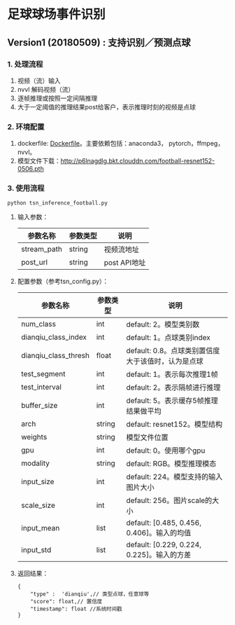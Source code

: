 # 足球球场事件识别

## Version1 (20180509) : 支持识别／预测点球

### 1. 处理流程

1. 视频（流）输入
2. nvvl 解码视频（流）
3. 逐帧推理或按照一定间隔推理
4. 大于一定阈值的推理结果post给客户，表示推理时刻的视频是点球

### 2. 环境配置

1. dockerfile: [Dockerfile](Dockerfile)。主要依赖包括：anaconda3， pytorch，ffmpeg， nvvl。
2. 模型文件下载：http://p6lnagdlg.bkt.clouddn.com/football-resnet152-0506.pth

### 3. 使用流程

```
python tsn_inference_football.py
```

1. 输入参数：

   | 参数名称        | 参数类型   | 说明         |
   | ----------- | ------ | ---------- |
   | stream_path | string | 视频流地址      |
   | post_url    | string | post API地址 |

2. 配置参数（参考tsn_config.py）：

   | 参数名称                 | 参数类型   | 说明                                   |
   | -------------------- | ------ | ------------------------------------ |
   | num_class            | int    | default: 2。模型类别数                     |
   | dianqiu_class_index  | int    | default: 1。点球类别index                 |
   | dianqiu_class_thresh | float  | default: 0.8。点球类别置信度大于该值时，认为是点球      |
   | test_segment         | int    | default: 1。表示每次推理1帧                  |
   | test_interval        | int    | default: 2。表示隔帧进行推理                  |
   | buffer_size          | int    | default: 5。表示缓存5帧推理结果做平均             |
   | arch                 | string | default: resnet152。模型结构              |
   | weights              | string | 模型文件位置                               |
   | gpu                  | int    | default: 0。使用哪个gpu                   |
   | modality             | string | default: RGB。模型推理模态                  |
   | input_size           | int    | default: 224。模型支持的输入图片大小             |
   | scale_size           | int    | default: 256。图片scale的大小              |
   | input_mean           | list   | default: [0.485, 0.456, 0.406]。输入的均值 |
   | input_std            | list   | default: [0.229, 0.224, 0.225]。输入的方差 |

3. 返回结果：

   ```
   {
       "type" :  'dianqiu',// 类型点球，任意球等
       "score": float,// 置信度
       "timestamp": float //系统时间戳
   }
   ```
